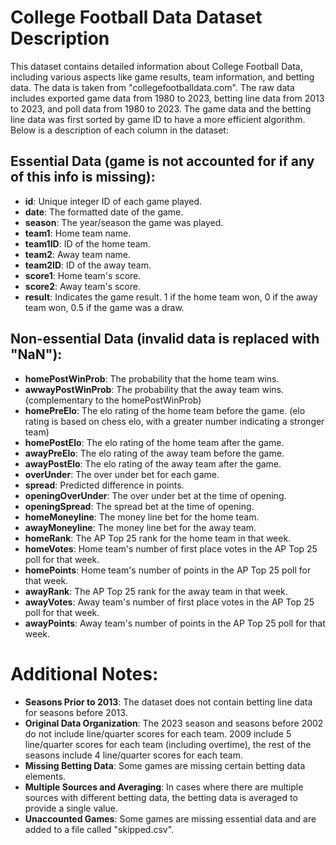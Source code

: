 # College Football Data Dataset Description

This dataset contains detailed information about College Football Data, including various aspects like game results, team information, and betting data. The data is taken from "collegefootballdata.com". The raw data includes exported game data from 1980 to 2023, betting line data from 2013 to 2023, and poll data from 1980 to 2023. The game data and the betting line data was first sorted by game ID to have a more efficient algorithm. Below is a description of each column in the dataset: 

## Essential Data (game is not accounted for if any of this info is missing):
- **id**: Unique integer ID of each game played.
- **date**: The formatted date of the game.
- **season**: The year/season the game was played.
- **team1**: Home team name.
- **team1ID**: ID of the home team.
- **team2**: Away team name.
- **team2ID**: ID of the away team.
- **score1**: Home team's score.
- **score2**: Away team's score.
- **result**: Indicates the game result. 1 if the home team won, 0 if the away team won, 0.5 if the game was a draw.

## Non-essential Data (invalid data is replaced with "NaN"):
- **homePostWinProb**: The probability that the home team wins.
- **awwayPostWinProb**: The probability that the away team wins. (complementary to the homePostWinProb)
- **homePreElo**: The elo rating of the home team before the game. (elo rating is based on chess elo, with a greater number indicating a stronger team)
- **homePostElo**: The elo rating of the home team after the game.
- **awayPreElo**: The elo rating of the away team before the game.
- **awayPostElo**: The elo rating of the away team after the game.
- **overUnder**: The over under bet for each game.
- **spread**: Predicted difference in points.
- **openingOverUnder**: The over under bet at the time of opening.
- **openingSpread**: The spread bet at the time of opening.
- **homeMoneyline**: The money line bet for the home team.
- **awayMoneyline**: The money line bet for the away team.
- **homeRank**: The AP Top 25 rank for the home team in that week.
- **homeVotes**: Home team's number of first place votes in the AP Top 25 poll for that week.
- **homePoints**: Home team's number of points in the AP Top 25 poll for that week.
- **awayRank**: The AP Top 25 rank for the away team in that week.
- **awayVotes**: Away team's number of first place votes in the AP Top 25 poll for that week.
- **awayPoints**: Away team's number of points in the AP Top 25 poll for that week.

# Additional Notes:

- **Seasons Prior to 2013**: The dataset does not contain betting line data for seasons before 2013.
- **Original Data Organization**: The 2023 season and seasons before 2002 do not include line/quarter scores for each team. 2009 include 5 line/quarter scores for each team (including overtime), the rest of the seasons include 4 line/quarter scores for each team.
- **Missing Betting Data**: Some games are missing certain betting data elements.
- **Multiple Sources and Averaging**: In cases where there are multiple sources with different betting data, the betting data is averaged to provide a single value.
- **Unaccounted Games**: Some games are missing essential data and are added to a file called "skipped.csv".

